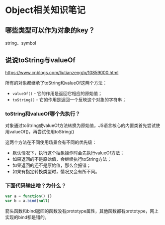 # Object相关知识笔记

## 哪些类型可以作为对象的key？
string、symbol

## 说说toString与valueOf
https://www.cnblogs.com/liutianzeng/p/10859000.html

所有的对象都继承了toString和valueOf这两个方法：
* `valueOf()`  - 它的作用是返回它相应的原始值；
* `toString()` - 它的作用是返回一个反映这个对象的字符串；

### toString和valueOf哪个先执行？
对象通过toString或valueOf方法转换为原始值，JS语言核心的内置类首先尝试使用valueOf()，再尝试使用toString()

这两个方法在不同使用场景会有不同的优先级：
* 默认情况下，执行这个抽象操作时会先执行valueOf方法；
* 如果返回的不是原始值，会继续执行toString方法；
* 如果返回的还不是原始值，那么会报错；
* 如果有指定转换类型时，情况又会有所不同。

### 下面代码输出啥？为什么？
```JavaScript
var a = function() {}
var b = a.bind(null)
```
箭头函数和bind返回的函数没有prototype属性，其他函数都有prototype，网上实现的bind都是错的。